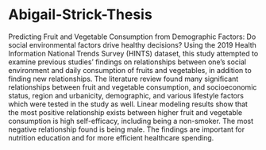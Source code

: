 # Abigail-Strick-Thesis
Predicting Fruit and Vegetable Consumption from Demographic Factors: Do social environmental factors drive healthy decisions? 
Using the 2019 Health Information National Trends Survey (HINTS) dataset, this study attempted to examine previous studies’ findings on relationships between one’s social environment and daily consumption of fruits and vegetables, in addition to finding new relationships. The literature review found many significant relationships between fruit and vegetable consumption, and socioeconomic status, region and urbanicity, demographic, and various lifestyle factors which were tested in the study as well. Linear modeling results show that the most positive relationship exists between higher fruit and vegetable consumption is high self-efficacy, including being a non-smoker. The most negative relationship found is being male. The findings are important for nutrition education and for more efficient healthcare spending.
